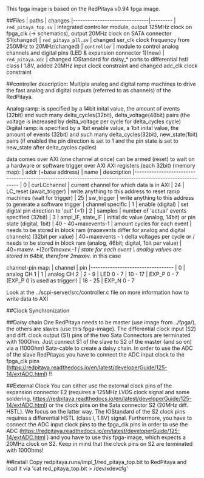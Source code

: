 This fpga image is based on the RedPitaya v0.94 fpga image.

##Files
| paths                         | changes
|-------------------------------|---------
| `red_pitaya_top.sv`           | integrated controller module, output 125MHz clock on fpga_clk (-> schematics), output 20MHz clock on SATA connector S1(changed)
| `red_pitaya_pll.sv`           | changed ser_clk clock frequency from 250MHz to 20MHz(changed)
| `controller`                  | module to control analog channels and digital pins (LED & expansion connector 1)(new)
| `red_pitaya.xdc`              | changed IOStandard for daisy_* ports to differential hstl class I 1.8V, added 20MHz input clock constraint and changed adc_clk clock constraint



##controller
description:
Multiple analog and digital ramp machines to drive the fast analog and digital outputs (referred to as channels)  of the RedPitaya.

Analog ramp: 
is specified by a 14bit inital value, the amount of events (32bit) and such many delta_cycles(32bit), delta_voltage(46bit) pairs (the voltage is increased by delta_voltage per cycle for delta_cycles cycle)
Digital ramp: 
is specified by a 1bit enable value, a 1bit inital value, the amount of events (32bit) and such many delta_cycles(32bit), new_state(1bit) pairs (if enabled the pin direction is set to 1 and the pin state is set to new_state after delta_cycles cycles) 


data comes over AXI (one channel at once)
can be armed (reset) to wait on a hardware or software trigger over AXI
AXI registers (each 32bit) (memory map):
| addr (+base address)        | name                          | description
|------------------------------------------------------------------------------------------------------------
| 0                           | curLCchannel                  | current channel for which data is in AXI
| 24                          | LC_reset (await_trigger)      | write anything to this address to reset ramp machines (wait for trigger)
| 25                          | sw_trigger                    | write anything to this address to generate a software trigger
| channel specific
| 1                           | enable (digital)              | set digital pin direction to 'out' (=1)
| 2                           | samples                       | number of 'actual' events specified (32bit)
| 3                           | ampl_IF, state_IF             | initial dc value (analog, 14bit) or pin state (digital, 1bit) 
| 40 - 40+maxevents-1         | amount cycles for each event  | needs to be stored in block ram (maxevents differ for analog and digital channels) (32bit per value)
| 40+maxevents -              \ delta voltages per cycle or   / needs to be stored in block ram (analog, 46bit; digital, 1bit per value)
| 40+maxev. +(2or1)*maxev.-1  | state for each event          \ analog values are stored in 64bit, therefore 2*maxev. in this case

channel-pin map:
| channel |   pin
|----------------------------------
| 0       | analog CH 1
| 1       | analog CH 2
| 2 - 9   | LED 0 - 7
| 10 - 17 | EXP_P 0 - 7 (EXP_P 0 is used as trigger!)
| 18 - 25 | EXP_N 0 - 7

Look at the ../scpi-server/src/controller.c file on more information how to write data to AXI

##Clock Synchronization

##Daisy chain
One RedPitaya needs to be master (use image from ../fpga/), the others are slaves (use this fpga-image). The differential clock input (S2) and diff. clock output (S1) pins of the two Sata Connectors are terminated with 100Ohm. Just connect S1 of the slave to S2 of the master (and so on) via a (100Ohm) Sata-cable to create a daisy chain. In order to use the ADC of the slave RedPitayas you have to connect the ADC input clock to the fpga_clk pins (https://redpitaya.readthedocs.io/en/latest/developerGuide/125-14/extADC.html) !!

##External Clock
You can either use the external clock pins of the expansion connector E2 (requires a 125MHz LVDS clock signal and some soldering, https://redpitaya.readthedocs.io/en/latest/developerGuide/125-14/extADC.html) or the clock pins on the Sata connector S2 (20MHz diff. HSTL). We focus on the latter way.
The IOStandard of the S2 clock pins requires a differential HSTL (class I, 1.8V) signal. Furthermore, you have to connect the ADC input clock pins to the fpga_clk pins in order to use the ADC (https://redpitaya.readthedocs.io/en/latest/developerGuide/125-14/extADC.html ) and you have to use this fpga-image, which expects a 20MHz clock on S2. Keep in mind that the clock pins on S2 are terminated with 100Ohms!
 
##Install
Copy redpitaya.runs/impl_1/red_pitaya_top.bit to RedPitaya and load it via 'cat red_pitaya_top.bit > /dev/xdevcfg'